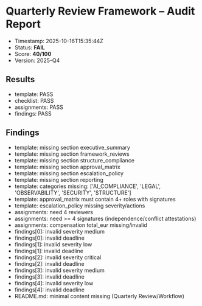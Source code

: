 # Quarterly Review Framework – Audit Report
- Timestamp: 2025-10-16T15:35:44Z
- Status: **FAIL**
- Score: **40/100**
- Version: 2025-Q4

## Results
- template: PASS
- checklist: PASS
- assignments: PASS
- findings: PASS

## Findings
- template: missing section executive_summary
- template: missing section framework_reviews
- template: missing section structure_compliance
- template: missing section approval_matrix
- template: missing section escalation_policy
- template: missing section reporting
- template: categories missing: ['AI_COMPLIANCE', 'LEGAL', 'OBSERVABILITY', 'SECURITY', 'STRUCTURE']
- template: approval_matrix must contain 4+ roles with signatures
- template: escalation_policy missing severity/actions
- assignments: need 4 reviewers
- assignments: need >= 4 signatures (independence/conflict attestations)
- assignments: compensation total_eur missing/invalid
- findings[0]: invalid severity medium
- findings[0]: invalid deadline 
- findings[1]: invalid severity low
- findings[1]: invalid deadline 
- findings[2]: invalid severity critical
- findings[2]: invalid deadline 
- findings[3]: invalid severity medium
- findings[3]: invalid deadline 
- findings[4]: invalid severity low
- findings[4]: invalid deadline 
- README.md: minimal content missing (Quarterly Review/Workflow)